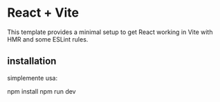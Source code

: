 # React + Vite

This template provides a minimal setup to get React working in Vite with HMR and some ESLint rules.

## installation

simplemente usa:

npm install
npm run dev
